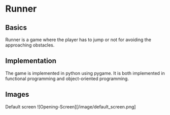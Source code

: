 # Runner
## Basics
Runner is a game where the player has to jump or not for avoiding the approaching obstacles.

## Implementation
The game is implemented in python using pygame. It is both implemented in functional programming and object-oriented programming.

## Images
Default screen
![Opening-Screen][/image/default_screen.png]
